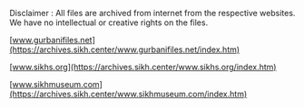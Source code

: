 Disclaimer : All files are archived from internet from the respective websites. We have no intellectual or creative rights on the files.

[www.gurbanifiles.net](https://archives.sikh.center/www.gurbanifiles.net/index.htm)


[www.sikhs.org](https://archives.sikh.center/www.sikhs.org/index.htm)


[www.sikhmuseum.com](https://archives.sikh.center/www.sikhmuseum.com/index.htm)



